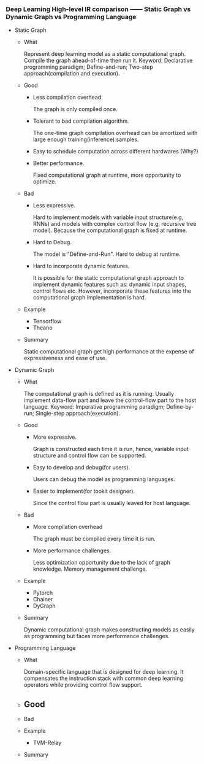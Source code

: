 ### Deep Learning High-level IR comparison —— Static Graph vs Dynamic Graph vs Programming Language

- Static Graph
    - What
    
        Represent deep learning model as a static computational graph. Compile the graph ahead-of-time then run it.
        Keyword: Declarative programming paradigm; Define-and-run; Two-step approach(compilation and execution).
    
    - Good
        - Less compilation overhead. 
            
            The graph is only compiled once.
        
        - Tolerant to bad compilation algorithm.
        
            The one-time graph compilation overhead can be amortized with large enough training(inference) samples.
        
        - Easy to schedule computation across different hardwares (Why?)
        - Better performance.
            
            Fixed computational graph at runtime, more opportunity to optimize.
        
    - Bad
        - Less expressive.
        
            Hard to implement models with variable input structure(e.g, RNNs) and models with complex control flow
            (e.g, recursive tree model). Because the computational graph is fixed at runtime.
        
        - Hard to Debug.
        
            The model is "Define-and-Run". Hard to debug at runtime.
        
        - Hard to incorporate dynamic features.
        
            It is possible for the static computational graph approach to implement dynamic features such as: dynamic
            input shapes, control flows etc. However, incorporate these features into the computational graph implementation
            is hard.  
            
    - Example
        - Tensorflow
        - Theano
            
    - Summary
        
        Static computational graph get high performance at the expense of expressiveness and ease of use.
        
- Dynamic Graph
    - What
    
        The computational graph is defined as it is running. Usually implement data-flow part and leave the control-flow
        part to the host language. 
        Keyword: Imperative programming paradigm; Define-by-run; Single-step approach(execution).
    
    - Good
        - More expressive.
            
            Graph is constructed each time it is run, hence, variable input structure and control flow can be supported.
            
        - Easy to develop and debug(for users).
        
            Users can debug the model as programming languages.
            
        - Easier to implement(for tookit designer). 
                
            Since the control flow part is usually leaved for host language.  
            
    - Bad
        - More compilation overhead
        
            The graph must be compiled every time it is run.
            
        - More performance challenges.
        
            Less optimization opportunity due to the lack of graph knowledge. Memory management challenge.
            
    - Example
        - Pytorch
        - Chainer
        - DyGraph
        
    - Summary
    
        Dynamic computational graph makes constructing models as easily as programming but faces more performance challenges.
        
- Programming Language
    - What
    
        Domain-specific language that is designed for deep learning. It compensates the instruction stack with common
        deep learning operators while providing control flow support.
    
    - Good
        - 
    - Bad
    - Example
        - TVM-Relay
    - Summary


